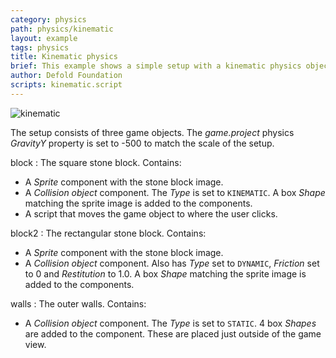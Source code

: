 ```yaml
---
category: physics
path: physics/kinematic
layout: example
tags: physics
title: Kinematic physics
brief: This example shows a simple setup with a kinematic physics objects. The difference between dynamic objects, simulated by the physics engine, and kinematic objects, that are user controlled, is clearly seen here.
author: Defold Foundation
scripts: kinematic.script
---
```


![kinematic](kinematic.png)

The setup consists of three game objects. The *game.project* physics *GravityY* property is set to -500 to match the scale of the setup.

block
: The square stone block. Contains:
  - A *Sprite* component with the stone block image.
  - A *Collision object* component. The *Type* is set to `KINEMATIC`. A box *Shape* matching the sprite image is added to the components.
  - A script that moves the game object to where the user clicks.

block2
: The rectangular stone block. Contains:
  - A *Sprite* component with the stone block image.
  - A *Collision object* component. Also has *Type* set to `DYNAMIC`, *Friction* set to 0 and *Restitution* to 1.0. A box *Shape* matching the sprite image is added to the components.

walls
: The outer walls. Contains:
  - A *Collision object* component. The *Type* is set to `STATIC`. 4 box *Shapes* are added to the component. These are placed just outside of the game view.
